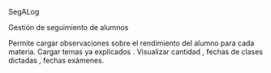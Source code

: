 SegALog

Gestión de seguimiento de alumnos 

Permite cargar observaciones sobre el rendimiento del alumno para cada materia.
Cargar temas ya explicados .
Visualizar cantidad , fechas de clases dictadas , fechas exámenes.
